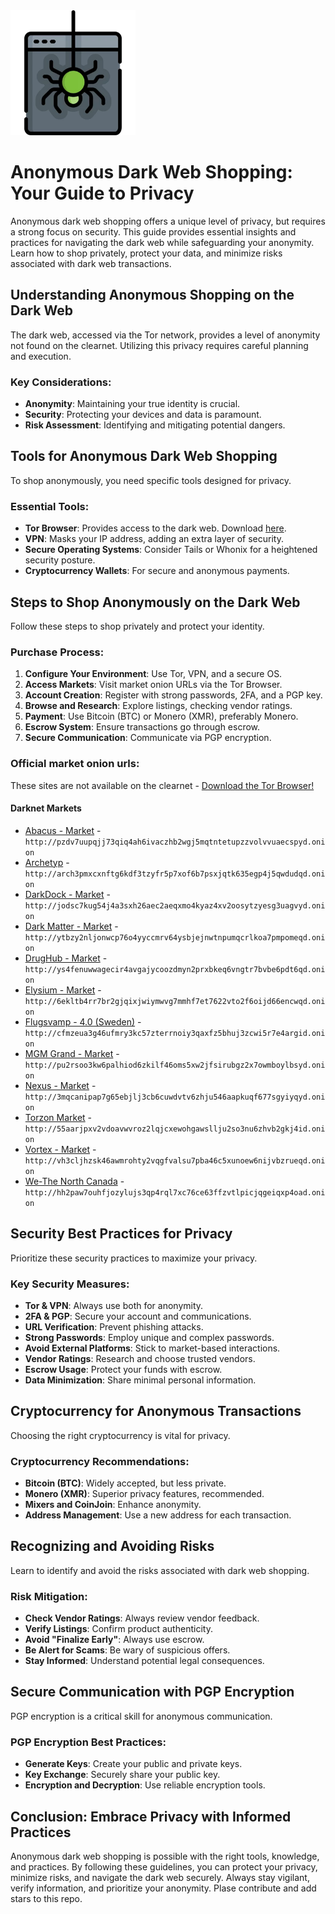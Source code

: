 <img src="/packages/flow.webp" width="200">

# Anonymous Dark Web Shopping: Your Guide to Privacy

Anonymous dark web shopping offers a unique level of privacy, but requires a strong focus on security. This guide provides essential insights and practices for navigating the dark web while safeguarding your anonymity. Learn how to shop privately, protect your data, and minimize risks associated with dark web transactions.

## Understanding Anonymous Shopping on the Dark Web

The dark web, accessed via the Tor network, provides a level of anonymity not found on the clearnet. Utilizing this privacy requires careful planning and execution.

### Key Considerations:
- **Anonymity**: Maintaining your true identity is crucial.
- **Security**: Protecting your devices and data is paramount.
- **Risk Assessment**: Identifying and mitigating potential dangers.

## Tools for Anonymous Dark Web Shopping

To shop anonymously, you need specific tools designed for privacy.

### Essential Tools:
- **Tor Browser**: Provides access to the dark web. Download [here](https://www.torproject.org/download/).
- **VPN**: Masks your IP address, adding an extra layer of security.
- **Secure Operating Systems**: Consider Tails or Whonix for a heightened security posture.
- **Cryptocurrency Wallets**: For secure and anonymous payments.

## Steps to Shop Anonymously on the Dark Web

Follow these steps to shop privately and protect your identity.

### Purchase Process:
1.  **Configure Your Environment**: Use Tor, VPN, and a secure OS.
2.  **Access Markets**: Visit market onion URLs via the Tor Browser.
3.  **Account Creation**: Register with strong passwords, 2FA, and a PGP key.
4.  **Browse and Research**: Explore listings, checking vendor ratings.
5.  **Payment**: Use Bitcoin (BTC) or Monero (XMR), preferably Monero.
6.  **Escrow System**: Ensure transactions go through escrow.
7.  **Secure Communication**: Communicate via PGP encryption.

### Official market onion urls:
These sites are not available on the clearnet - [Download the Tor Browser!](https://www.torproject.org/download/) 

#### Darknet Markets

*   [Abacus - Market](http://pzdv7uupqjj73qiq4ah6ivaczhb2wgj5mqtntetupzzvolvvuaecspyd.onion) - `http://pzdv7uupqjj73qiq4ah6ivaczhb2wgj5mqtntetupzzvolvvuaecspyd.onion`
*   [Archetyp](@archetyp) - `http://arch3pmxcxnftg6kdf3tzyfr5p7xof6b7psxjqtk635egp4j5qwdudqd.onion`
*   [DarkDock - Market](http://jodsc7kug54j4a3sxh26aec2aeqxmo4kyaz4xv2oosytzyesg3uagvyd.onion) - `http://jodsc7kug54j4a3sxh26aec2aeqxmo4kyaz4xv2oosytzyesg3uagvyd.onion`
*   [Dark Matter - Market](http://ytbzy2nljonwcp76o4yyccmrv64ysbjejnwtnpumqcrlkoa7pmpomeqd.onion) - `http://ytbzy2nljonwcp76o4yyccmrv64ysbjejnwtnpumqcrlkoa7pmpomeqd.onion`
*   [DrugHub - Market](http://ys4fenuwwagecir4avgajycoozdmyn2prxbkeq6vngtr7bvbe6pdt6qd.onion) - `http://ys4fenuwwagecir4avgajycoozdmyn2prxbkeq6vngtr7bvbe6pdt6qd.onion`
*   [Elysium - Market](http://6ekltb4rr7br2gjqixjwiymwvg7mmhf7et7622vto2f6oijd66encwqd.onion) - `http://6ekltb4rr7br2gjqixjwiymwvg7mmhf7et7622vto2f6oijd66encwqd.onion`
*   [Flugsvamp - 4.0 (Sweden)](http://cfmzeua3g46ufmry3kc57zterrnoiy3qaxfz5bhuj3zcwi5r7e4argid.onion) - `http://cfmzeua3g46ufmry3kc57zterrnoiy3qaxfz5bhuj3zcwi5r7e4argid.onion`
*   [MGM Grand - Market](http://pu2rsoo3kw6palhiod6zkilf46oms5xw2jfsirubgz2x7owmboylbsyd.onion) - `http://pu2rsoo3kw6palhiod6zkilf46oms5xw2jfsirubgz2x7owmboylbsyd.onion`
*   [Nexus - Market](http://3mqcanipap7g65ebjlj3cb6cuwdvtv6zhju546aapkuqf677sgyiyqyd.onion) - `http://3mqcanipap7g65ebjlj3cb6cuwdvtv6zhju546aapkuqf677sgyiyqyd.onion`
*   [Torzon Market](http://55aarjpxv2vdoavwvroz2lqjcxewohgawsllju2so3nu6zhvb2gkj4id.onion) - `http://55aarjpxv2vdoavwvroz2lqjcxewohgawsllju2so3nu6zhvb2gkj4id.onion`
*   [Vortex - Market](http://vh3cljhzsk46awmrohty2vqgfvalsu7pba46c5xunoew6nijvbzrueqd.onion) - `http://vh3cljhzsk46awmrohty2vqgfvalsu7pba46c5xunoew6nijvbzrueqd.onion`
*   [We-The North Canada](http://hh2paw7ouhfjozylujs3qp4rql7xc76ce63ffzvtlpicjqgeiqxp4oad.onion) - `http://hh2paw7ouhfjozylujs3qp4rql7xc76ce63ffzvtlpicjqgeiqxp4oad.onion`

## Security Best Practices for Privacy

Prioritize these security practices to maximize your privacy.

### Key Security Measures:
-   **Tor & VPN**: Always use both for anonymity.
-   **2FA & PGP**: Secure your account and communications.
-   **URL Verification**: Prevent phishing attacks.
-   **Strong Passwords**: Employ unique and complex passwords.
-   **Avoid External Platforms**: Stick to market-based interactions.
-   **Vendor Ratings**: Research and choose trusted vendors.
-   **Escrow Usage**: Protect your funds with escrow.
-   **Data Minimization**: Share minimal personal information.

## Cryptocurrency for Anonymous Transactions

Choosing the right cryptocurrency is vital for privacy.

### Cryptocurrency Recommendations:
-   **Bitcoin (BTC)**: Widely accepted, but less private.
-   **Monero (XMR)**: Superior privacy features, recommended.
-   **Mixers and CoinJoin**: Enhance anonymity.
-   **Address Management**: Use a new address for each transaction.

## Recognizing and Avoiding Risks

Learn to identify and avoid the risks associated with dark web shopping.

### Risk Mitigation:
-   **Check Vendor Ratings**: Always review vendor feedback.
-   **Verify Listings**: Confirm product authenticity.
-   **Avoid "Finalize Early"**: Always use escrow.
-   **Be Alert for Scams**: Be wary of suspicious offers.
-   **Stay Informed**: Understand potential legal consequences.

## Secure Communication with PGP Encryption

PGP encryption is a critical skill for anonymous communication.

### PGP Encryption Best Practices:
-   **Generate Keys**: Create your public and private keys.
-   **Key Exchange**: Securely share your public key.
-   **Encryption and Decryption**: Use reliable encryption tools.

## Conclusion: Embrace Privacy with Informed Practices

Anonymous dark web shopping is possible with the right tools, knowledge, and practices. By following these guidelines, you can protect your privacy, minimize risks, and navigate the dark web securely. Always stay vigilant, verify information, and prioritize your anonymity.
Plase contribute and add stars to this repo.
